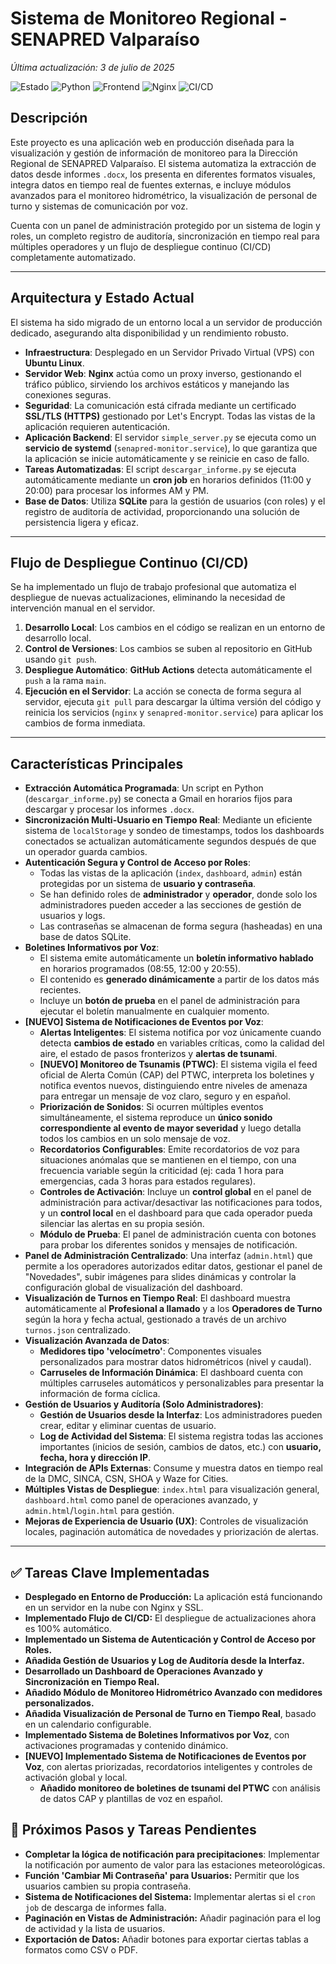 # Sistema de Monitoreo Regional - SENAPRED Valparaíso

_Última actualización: 3 de julio de 2025_

![Estado](https://img.shields.io/badge/estado-en_producción-green)
![Python](https://img.shields.io/badge/python-3.x-blue.svg)
![Frontend](https://img.shields.io/badge/frontend-HTML/CSS/JS-orange)
![Nginx](https://img.shields.io/badge/nginx-reverse_proxy-brightgreen)
![CI/CD](https://img.shields.io/badge/CI/CD-GitHub_Actions-lightgrey)

## Descripción

Este proyecto es una aplicación web en producción diseñada para la visualización y gestión de información de monitoreo para la Dirección Regional de SENAPRED Valparaíso. El sistema automatiza la extracción de datos desde informes `.docx`, los presenta en diferentes formatos visuales, integra datos en tiempo real de fuentes externas, e incluye módulos avanzados para el monitoreo hidrométrico, la visualización de personal de turno y sistemas de comunicación por voz.

Cuenta con un panel de administración protegido por un sistema de login y roles, un completo registro de auditoría, sincronización en tiempo real para múltiples operadores y un flujo de despliegue continuo (CI/CD) completamente automatizado.

---

## Arquitectura y Estado Actual

El sistema ha sido migrado de un entorno local a un servidor de producción dedicado, asegurando alta disponibilidad y un rendimiento robusto.

-   **Infraestructura**: Desplegado en un Servidor Privado Virtual (VPS) con **Ubuntu Linux**.
-   **Servidor Web**: **Nginx** actúa como un proxy inverso, gestionando el tráfico público, sirviendo los archivos estáticos y manejando las conexiones seguras.
-   **Seguridad**: La comunicación está cifrada mediante un certificado **SSL/TLS (HTTPS)** gestionado por Let's Encrypt. Todas las vistas de la aplicación requieren autenticación.
-   **Aplicación Backend**: El servidor `simple_server.py` se ejecuta como un **servicio de systemd** (`senapred-monitor.service`), lo que garantiza que la aplicación se inicie automáticamente y se reinicie en caso de fallo.
-   **Tareas Automatizadas**: El script `descargar_informe.py` se ejecuta automáticamente mediante un **cron job** en horarios definidos (11:00 y 20:00) para procesar los informes AM y PM.
-   **Base de Datos**: Utiliza **SQLite** para la gestión de usuarios (con roles) y el registro de auditoría de actividad, proporcionando una solución de persistencia ligera y eficaz.

---

## Flujo de Despliegue Continuo (CI/CD)

Se ha implementado un flujo de trabajo profesional que automatiza el despliegue de nuevas actualizaciones, eliminando la necesidad de intervención manual en el servidor.

1.  **Desarrollo Local**: Los cambios en el código se realizan en un entorno de desarrollo local.
2.  **Control de Versiones**: Los cambios se suben al repositorio en GitHub usando `git push`.
3.  **Despliegue Automático**: **GitHub Actions** detecta automáticamente el `push` a la rama `main`.
4.  **Ejecución en el Servidor**: La acción se conecta de forma segura al servidor, ejecuta `git pull` para descargar la última versión del código y reinicia los servicios (`nginx` y `senapred-monitor.service`) para aplicar los cambios de forma inmediata.

---

## Características Principales

-   **Extracción Automática Programada**: Un script en Python (`descargar_informe.py`) se conecta a Gmail en horarios fijos para descargar y procesar los informes `.docx`.
-   **Sincronización Multi-Usuario en Tiempo Real**: Mediante un eficiente sistema de `localStorage` y sondeo de timestamps, todos los dashboards conectados se actualizan automáticamente segundos después de que un operador guarda cambios.
-   **Autenticación Segura y Control de Acceso por Roles**:
    -   Todas las vistas de la aplicación (`index`, `dashboard`, `admin`) están protegidas por un sistema de **usuario y contraseña**.
    -   Se han definido roles de **administrador** y **operador**, donde solo los administradores pueden acceder a las secciones de gestión de usuarios y logs.
    -   Las contraseñas se almacenan de forma segura (hasheadas) en una base de datos SQLite.
-   **Boletines Informativos por Voz**:
    -   El sistema emite automáticamente un **boletín informativo hablado** en horarios programados (08:55, 12:00 y 20:55).
    -   El contenido es **generado dinámicamente** a partir de los datos más recientes.
    -   Incluye un **botón de prueba** en el panel de administración para ejecutar el boletín manualmente en cualquier momento.
-   **[NUEVO] Sistema de Notificaciones de Eventos por Voz**:
    -   **Alertas Inteligentes**: El sistema notifica por voz únicamente cuando detecta **cambios de estado** en variables críticas, como la calidad del aire, el estado de pasos fronterizos y **alertas de tsunami**.
    -   **[NUEVO] Monitoreo de Tsunamis (PTWC)**: El sistema vigila el feed oficial de Alerta Común (CAP) del PTWC, interpreta los boletines y notifica eventos nuevos, distinguiendo entre niveles de amenaza para entregar un mensaje de voz claro, seguro y en español.
    -   **Priorización de Sonidos**: Si ocurren múltiples eventos simultáneamente, el sistema reproduce un **único sonido correspondiente al evento de mayor severidad** y luego detalla todos los cambios en un solo mensaje de voz.
    -   **Recordatorios Configurables**: Emite recordatorios de voz para situaciones anómalas que se mantienen en el tiempo, con una frecuencia variable según la criticidad (ej: cada 1 hora para emergencias, cada 3 horas para estados regulares).
    -   **Controles de Activación**: Incluye un **control global** en el panel de administración para activar/desactivar las notificaciones para todos, y un **control local** en el dashboard para que cada operador pueda silenciar las alertas en su propia sesión.
    -   **Módulo de Prueba**: El panel de administración cuenta con botones para probar los diferentes sonidos y mensajes de notificación.
-   **Panel de Administración Centralizado**: Una interfaz (`admin.html`) que permite a los operadores autorizados editar datos, gestionar el panel de "Novedades", subir imágenes para slides dinámicas y controlar la configuración global de visualización del dashboard.
-   **Visualización de Turnos en Tiempo Real**: El dashboard muestra automáticamente al **Profesional a llamado** y a los **Operadores de Turno** según la hora y fecha actual, gestionado a través de un archivo `turnos.json` centralizado.
-   **Visualización Avanzada de Datos**:
    -   **Medidores tipo 'velocímetro'**: Componentes visuales personalizados para mostrar datos hidrométricos (nivel y caudal).
    -   **Carruseles de Información Dinámica**: El dashboard cuenta con múltiples carruseles automáticos y personalizables para presentar la información de forma cíclica.
-   **Gestión de Usuarios y Auditoría (Solo Administradores)**:
    -   **Gestión de Usuarios desde la Interfaz**: Los administradores pueden crear, editar y eliminar cuentas de usuario.
    -   **Log de Actividad del Sistema**: El sistema registra todas las acciones importantes (inicios de sesión, cambios de datos, etc.) con **usuario, fecha, hora y dirección IP**.
-   **Integración de APIs Externas**: Consume y muestra datos en tiempo real de la DMC, SINCA, CSN, SHOA y Waze for Cities.
-   **Múltiples Vistas de Despliegue**: `index.html` para visualización general, `dashboard.html` como panel de operaciones avanzado, y `admin.html`/`login.html` para gestión.
-   **Mejoras de Experiencia de Usuario (UX)**: Controles de visualización locales, paginación automática de novedades y priorización de alertas.

---

## ✅ Tareas Clave Implementadas

-   **Desplegado en Entorno de Producción:** La aplicación está funcionando en un servidor en la nube con Nginx y SSL.
-   **Implementado Flujo de CI/CD:** El despliegue de actualizaciones ahora es 100% automático.
-   **Implementado un Sistema de Autenticación y Control de Acceso por Roles.**
-   **Añadida Gestión de Usuarios y Log de Auditoría desde la Interfaz.**
-   **Desarrollado un Dashboard de Operaciones Avanzado y Sincronización en Tiempo Real.**
-   **Añadido Módulo de Monitoreo Hidrométrico Avanzado con medidores personalizados.**
-   **Añadida Visualización de Personal de Turno en Tiempo Real**, basado en un calendario configurable.
-   **Implementado Sistema de Boletines Informativos por Voz**, con activaciones programadas y contenido dinámico.
-   **[NUEVO] Implementado Sistema de Notificaciones de Eventos por Voz**, con alertas priorizadas, recordatorios inteligentes y controles de activación global y local.
    -   **Añadido monitoreo de boletines de tsunami del PTWC** con análisis de datos CAP y plantillas de voz en español.

## 📝 Próximos Pasos y Tareas Pendientes

-   **Completar la lógica de notificación para precipitaciones**: Implementar la notificación por aumento de valor para las estaciones meteorológicas.
-   **Función 'Cambiar Mi Contraseña' para Usuarios:** Permitir que los usuarios cambien su propia contraseña.
-   **Sistema de Notificaciones del Sistema:** Implementar alertas si el `cron job` de descarga de informes falla.
-   **Paginación en Vistas de Administración:** Añadir paginación para el log de actividad y la lista de usuarios.
-   **Exportación de Datos:** Añadir botones para exportar ciertas tablas a formatos como CSV o PDF.